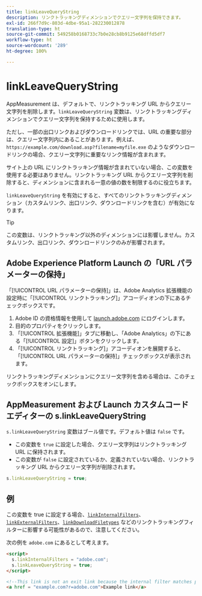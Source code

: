 ```yaml
---
title: linkLeaveQueryString
description: リンクトラッキングディメンションでクエリー文字列を保持できます。
exl-id: 266f7d9c-803d-4dbe-95a1-282230012878
translation-type: ht
source-git-commit: 549258b0168733c7b0e28cb8b9125e68dffd5df7
workflow-type: ht
source-wordcount: '289'
ht-degree: 100%

---
```


# linkLeaveQueryString

AppMeasurement は、デフォルトで、リンクトラッキング URL からクエリー文字列を削除します。`linkLeaveQueryString` 変数は、リンクトラッキングディメンションでクエリー文字列を保持するために使用します。

ただし、一部の出口リンクおよびダウンロードリンクでは、URL の重要な部分は、クエリー文字列内にあることがあります。例えば、`https://example.com/download.asp?filename=myfile.exe` のようなダウンロードリンクの場合、クエリー文字列に重要なリンク情報が含まれます。

サイト上の URL にリンクトラッキング情報が含まれていない場合、この変数を使用する必要はありません。リンクトラッキング URL からクエリー文字列を削除すると、ディメンションに含まれる一意の値の数を制限するのに役立ちます。

`linkLeaveQueryString` を有効にすると、すべてのリンクトラッキングディメンション（カスタムリンク、出口リンク、ダウンロードリンクを含む）が有効になります。

>[!TIP]
>
> この変数は、リンクトラッキング以外のディメンションには影響しません。カスタムリンク、出口リンク、ダウンロードリンクのみが影響されます。

## Adobe Experience Platform Launch の「URL パラメーターの保持」

「[!UICONTROL URL パラメーターの保持]」は、Adobe Analytics 拡張機能の設定時に「[!UICONTROL リンクトラッキング]」アコーディオンの下にあるチェックボックスです。

1. Adobe ID の資格情報を使用して [launch.adobe.com](https://launch.adobe.com) にログインします。
2. 目的のプロパティをクリックします。
3. 「[!UICONTROL 拡張機能]」タブに移動し、「Adobe Analytics」の下にある「[!UICONTROL 設定]」ボタンをクリックします。
4. 「[!UICONTROL リンクトラッキング]」アコーディオンを展開すると、「[!UICONTROL URL パラメーターの保持]」チェックボックスが表示されます。

リンクトラッキングディメンションにクエリー文字列を含める場合は、このチェックボックスをオンにします。

## AppMeasurement および Launch カスタムコードエディターの s.linkLeaveQueryString

`s.linkLeaveQueryString` 変数はブール値です。デフォルト値は `false` です。

* この変数を `true` に設定した場合、クエリー文字列はリンクトラッキング URL に保持されます。
* この変数が `false` に設定されているか、定義されていない場合、リンクトラッキング URL からクエリー文字列が削除されます。

```js
s.linkLeaveQueryString = true;
```

## 例

この変数を true に設定する場合、[`linkInternalFilters`](linkinternalfilters.md)、[`linkExternalFilters`](linkexternalfilters.md)、[`linkDownloadFiletypes`](linkdownloadfiletypes.md) などのリンクトラッキングフィルターに影響する可能性があるので、注意してください。

次の例を `adobe.com` にあるとして考えます。

```html
<script>
  s.linkInternalFilters = "adobe.com";
  s.linkLeaveQueryString = true;
</script>

<!--This link is not an exit link because the internal filter matches part of the query string -->
<a href = "example.com?r=adobe.com">Example link</a>
```
